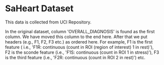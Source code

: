 # SaHeart Dataset
This data is collected from UCI Repository.

In the original dataset, column 'OVERALL_DIAGNOSIS' is found as the first column. We have moved this column to the end here. 
After that we put headers (e.g., F1, F2, F3 etc.) as ordered here. For example, F1 is the first feature ( i.e., 'F1R:   continuous (count in ROI (region of interest) 1 in rest)'), F2 is the sconde feature (i.e., 'F1S:   continuous (count in ROI 1 in stress)'), F3 is the third feature (i.e., 'F2R:   continuous (count in ROI 2 in rest)') etc.  
